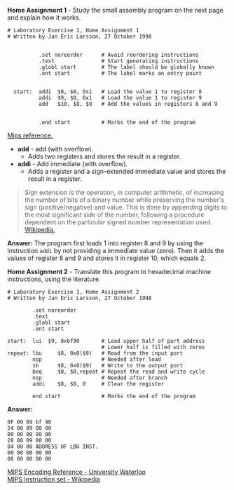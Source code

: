 **Home Assignment 1** - Study the small assembly program on the next page and explain how it works.

```
# Laboratory Exercise 1, Home Assignment 1
# Written by Jan Eric Larsson, 27 October 1998


          .set noreorder      # Avoid reordering instructions
          .text               # Start generating instructions
          .globl start        # The label should be globally known
          .ent start          # The label marks an entry point


  start:  addi  $8, $0, 0x1   # Load the value 1 to register 8
          addi  $9, $0, 0x1   # Load the value 1 to register 9
          add   $10, $8, $9   # Add the values in registers 8 and 9


          .end start          # Marks the end of the program
```

[Mips reference.](http://www.mrc.uidaho.edu/mrc/people/jff/digital/MIPSir.html)

* **add** - add (with overflow).
  * Adds two registers and stores the result in a register.
* **addi** - Add immediate (with overflow).
  * Adds a register and a sign-extended immediate value and stores the result in a register.

>Sign extension is the operation, in computer arithmetic, of increasing the
>number of bits of a binary number while preserving the number's sign
>(positive/negative) and value. This is done by appending digits to the most
>significant side of the number, following a procedure dependent on the
>particular signed number representation used.
[Wikipedia.](https://en.wikipedia.org/wiki/Sign_extension)

**Answer:** The program first loads 1 into register 8 and 9 by using the instruction
`addi` by not providing a immediate value (zero). Then it adds the values of
register 8 and 9 and stores it in register 10, which equals 2.


**Home Assignment 2** - Translate this program to hexadecimal machine instructions, using the literature.

```
# Laboratory Exercise 1, Home Assignment 2
# Written by Jan Eric Larsson, 27 October 1998

        .set noreorder
        .text
        .globl start
        .ent start

start:  lui  $9, 0xbf90       # Load upper half of port address
                              # Lower half is filled with zeros
repeat: lbu     $8, 0x0($9)   # Read from the input port
        nop                   # Needed after load
        sb      $8, 0x0($9)   # Write to the output port
        beq     $0, $0,repeat # Repeat the read and write cycle
        nop                   # Needed after branch
        addi    $8, $0, 0     # Clear the register

        end start             # Marks the end of the program
```

**Answer:**
```
0F 00 09 bf 90
24 08 09 00 00
00 00 00 00 00
28 08 09 00 00
04 00 00 ADDRESS OF LBU INST.
00 00 00 00 00
08 00 00 00 00
```
[MIPS Encoding Reference - University Waterloo](https://www.student.cs.uwaterloo.ca/~isg/res/mips/opcodes)   
[MIPS Instruction set - Wikipedia](https://en.wikipedia.org/wiki/MIPS_instruction_set)
